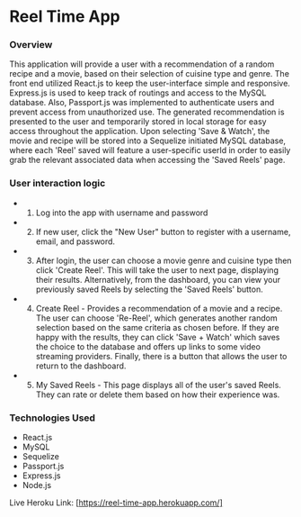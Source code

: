# Reel Time App
 
### Overview
 
This application will provide a user with a recommendation of a random recipe and a movie, based on their selection of cuisine type and genre.  The front end utilized React.js to keep the user-interface simple and responsive.  Express.js is used to keep track of routings and access to the MySQL database. Also, Passport.js was implemented to authenticate users and prevent access from unauthorized use. The generated recommendation is presented to the user and temporarily stored in local storage for easy access throughout the application.  Upon selecting 'Save & Watch', the movie and recipe will be stored into a Sequelize initiated MySQL database, where each 'Reel' saved will feature a user-specific userId in order to easily grab the relevant associated data when accessing the 'Saved Reels' page.
 
### User interaction logic
 
- 1. Log into the app with username and password
 
- 2. If new user, click the "New User" button to register with a username, email, and password.
 
- 3. After login, the user can choose a movie genre and cuisine type then click 'Create Reel'. This will take the user to next page, displaying their results. Alternatively, from the dashboard, you can view your previously saved Reels by selecting the 'Saved Reels' button.
 
- 4. Create Reel - Provides a recommendation of a movie and a recipe. The user can choose 'Re-Reel', which   generates another random selection based on the same criteria as chosen before. If they are happy with 		the results, they can click 'Save + Watch' which saves the choice to the database and offers up links to 	some video streaming providers. Finally, there is a button that allows the user to return to the 			dashboard.
 
- 5. My Saved Reels - This page displays all of the user's saved Reels. They can rate or delete them based on how their experience was.
 
 ### Technologies Used
- React.js
- MySQL
- Sequelize
- Passport.js
- Express.js
- Node.js
 
Live Heroku Link: [https://reel-time-app.herokuapp.com/]
